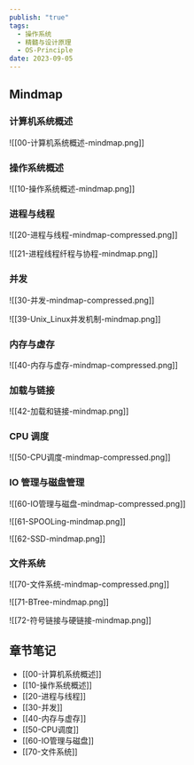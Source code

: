 ```yaml
---
publish: "true"
tags:
  - 操作系统
  - 精髓与设计原理
  - OS-Principle
date: 2023-09-05
---
```

## Mindmap

### 计算机系统概述

![[00-计算机系统概述-mindmap.png]]

### 操作系统概述

![[10-操作系统概述-mindmap.png]]

### 进程与线程

![[20-进程与线程-mindmap-compressed.png]]

![[21-进程线程纤程与协程-mindmap.png]]

### 并发

![[30-并发-mindmap-compressed.png]]

![[39-Unix_Linux并发机制-mindmap.png]]

### 内存与虚存

![[40-内存与虚存-mindmap-compressed.png]]

### 加载与链接

![[42-加载和链接-mindmap.png]]

### CPU 调度

![[50-CPU调度-mindmap-compressed.png]]

### IO 管理与磁盘管理

![[60-IO管理与磁盘-mindmap-compressed.png]]

![[61-SPOOLing-mindmap.png]]


![[62-SSD-mindmap.png]]

### 文件系统

![[70-文件系统-mindmap-compressed.png]]



![[71-BTree-mindmap.png]]



![[72-符号链接与硬链接-mindmap.png]]

## 章节笔记

- [[00-计算机系统概述]]
- [[10-操作系统概述]]
- [[20-进程与线程]]
- [[30-并发]]
- [[40-内存与虚存]]
- [[50-CPU调度]]
- [[60-IO管理与磁盘]]
- [[70-文件系统]]